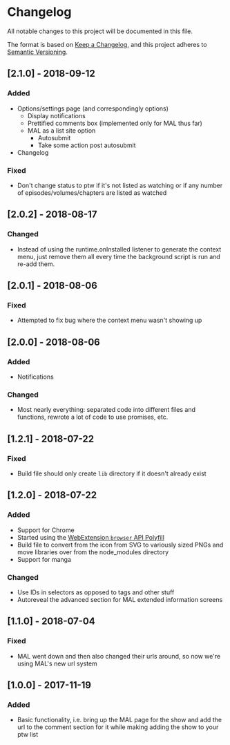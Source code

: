 # Changelog
All notable changes to this project will be documented in this file.

The format is based on [Keep a Changelog](https://keepachangelog.com/en/1.0.0/),
and this project adheres to [Semantic Versioning](https://semver.org/spec/v2.0.0.html).

## [2.1.0] - 2018-09-12
### Added
- Options/settings page (and correspondingly options)
	- Display notifications
	- Prettified comments box (implemented only for MAL thus far)
	- MAL as a list site option
		- Autosubmit
		- Take some action post autosubmit
- Changelog
### Fixed
- Don't change status to ptw if it's not listed as watching or if any number of episodes/volumes/chapters are listed as watched

## [2.0.2] - 2018-08-17
### Changed
- Instead of using the runtime.onInstalled listener to generate the context menu, just remove them all every time the background script is run and re-add them.

## [2.0.1] - 2018-08-06
### Fixed
- Attempted to fix bug where the context menu wasn't showing up

## [2.0.0] - 2018-08-06
### Added
- Notifications
### Changed
- Most nearly everything: separated code into different files and functions, rewrote a lot of code to use promises, etc.

## [1.2.1] - 2018-07-22
### Fixed
- Build file should only create `lib` directory if it doesn't already exist

## [1.2.0] - 2018-07-22
### Added
- Support for Chrome
- Started using the [WebExtension `browser` API Polyfill](https://github.com/mozilla/webextension-polyfill)
- Build file to convert from the icon from SVG to variously sized PNGs and move libraries over from the node_modules directory
- Support for manga
### Changed
- Use IDs in selectors as opposed to tags and other stuff
- Autoreveal the advanced section for MAL extended information screens

## [1.1.0] - 2018-07-04
### Fixed
- MAL went down and then also changed their urls around, so now we're using MAL's new url system

## [1.0.0] - 2017-11-19
### Added
- Basic functionality, i.e. bring up the MAL page for the show and add the url to the comment section for it while making adding the show to your ptw list
